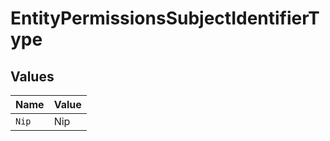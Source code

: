 # EntityPermissionsSubjectIdentifierType


## Values

| Name  | Value |
| ----- | ----- |
| `Nip` | Nip   |